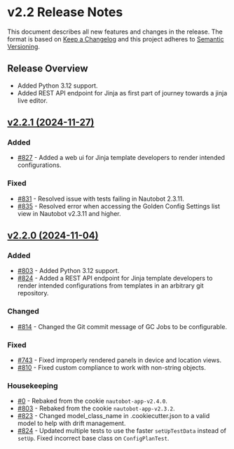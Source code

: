 
# v2.2 Release Notes

This document describes all new features and changes in the release. The format is based on [Keep a Changelog](https://keepachangelog.com/en/1.0.0/) and this project adheres to [Semantic Versioning](https://semver.org/spec/v2.0.0.html).

## Release Overview

- Added Python 3.12 support.
- Added REST API endpoint for Jinja as first part of journey towards a jinja live editor.

## [v2.2.1 (2024-11-27)](https://github.com/nautobot/nautobot-app-golden-config/releases/tag/v2.2.1)

### Added

- [#827](https://github.com/nautobot/nautobot-app-golden-config/issues/827) - Added a web ui for Jinja template developers to render intended configurations.

### Fixed

- [#831](https://github.com/nautobot/nautobot-app-golden-config/issues/831) - Resolved issue with tests failing in Nautobot 2.3.11.
- [#835](https://github.com/nautobot/nautobot-app-golden-config/issues/835) - Resolved error when accessing the Golden Config Settings list view in Nautobot v2.3.11 and higher.

## [v2.2.0 (2024-11-04)](https://github.com/nautobot/nautobot-app-golden-config/releases/tag/v2.2.0)

### Added

- [#803](https://github.com/nautobot/nautobot-app-golden-config/issues/803) - Added Python 3.12 support.
- [#824](https://github.com/nautobot/nautobot-app-golden-config/issues/824) - Added a REST API endpoint for Jinja template developers to render intended configurations from templates in an arbitrary git repository.

### Changed

- [#814](https://github.com/nautobot/nautobot-app-golden-config/issues/814) - Changed the Git commit message of GC Jobs to be configurable.

### Fixed

- [#743](https://github.com/nautobot/nautobot-app-golden-config/issues/743) - Fixed improperly rendered panels in device and location views.
- [#810](https://github.com/nautobot/nautobot-app-golden-config/issues/810) - Fixed custom compliance to work with non-string objects.

### Housekeeping

- [#0](https://github.com/nautobot/nautobot-app-golden-config/issues/0) - Rebaked from the cookie `nautobot-app-v2.4.0`.
- [#803](https://github.com/nautobot/nautobot-app-golden-config/issues/803) - Rebaked from the cookie `nautobot-app-v2.3.2`.
- [#823](https://github.com/nautobot/nautobot-app-golden-config/issues/823) - Changed model_class_name in .cookiecutter.json to a valid model to help with drift management.
- [#824](https://github.com/nautobot/nautobot-app-golden-config/issues/824) - Updated multiple tests to use the faster `setUpTestData` instead of `setUp`. Fixed incorrect base class on `ConfigPlanTest`.
